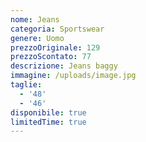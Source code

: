 ```yaml
---
nome: Jeans
categoria: Sportswear
genere: Uomo
prezzoOriginale: 129
prezzoScontato: 77
descrizione: Jeans baggy
immagine: /uploads/image.jpg
taglie:
  - '48'
  - '46'
disponibile: true
limitedTime: true
---
```


